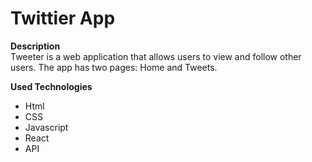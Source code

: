 # Twittier App  
  
**Description**  
Tweeter is a web application that allows users to view and follow other users. The app has two pages: Home and Tweets.  
  
 **Used Technologies**  
- Html  
- CSS  
- Javascript
- React
- API

